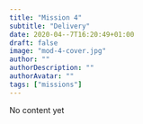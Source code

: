 ```yaml
---
title: "Mission 4"
subtitle: "Delivery"
date: 2020-04--7T16:20:49+01:00
draft: false
image: "mod-4-cover.jpg"
author: ""
authorDescription: ""
authorAvatar: ""
tags: ["missions"]
---
```


No content yet
